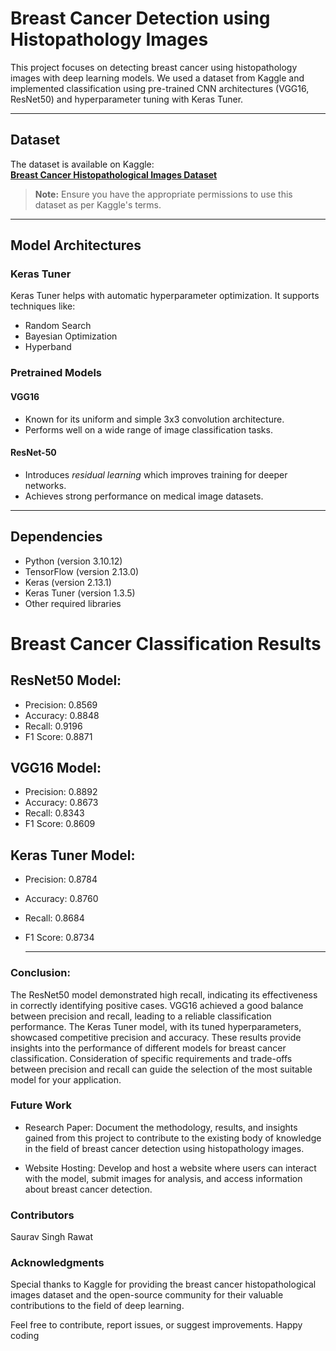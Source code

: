 #  Breast Cancer Detection using Histopathology Images

This project focuses on detecting breast cancer using histopathology images with deep learning models. We used a dataset from Kaggle and implemented classification using pre-trained CNN architectures (VGG16, ResNet50) and hyperparameter tuning with Keras Tuner.

---

##  Dataset

The dataset is available on Kaggle:  
**[Breast Cancer Histopathological Images Dataset](https://www.kaggle.com/datasets/paultimothymooney/breast-histopathology-images)**

>  **Note:** Ensure you have the appropriate permissions to use this dataset as per Kaggle's terms.

---

##  Model Architectures

###  Keras Tuner
Keras Tuner helps with automatic hyperparameter optimization. It supports techniques like:
- Random Search
- Bayesian Optimization
- Hyperband

###  Pretrained Models

####  VGG16
- Known for its uniform and simple 3x3 convolution architecture.
- Performs well on a wide range of image classification tasks.

#### ResNet-50
- Introduces *residual learning* which improves training for deeper networks.
- Achieves strong performance on medical image datasets.

---

##  Dependencies

- Python (version 3.10.12)
- TensorFlow (version 2.13.0)
- Keras (version 2.13.1)
- Keras Tuner (version 1.3.5)
- Other required libraries

# Breast Cancer Classification Results
## ResNet50 Model:
-  Precision: 0.8569
-  Accuracy: 0.8848
-  Recall: 0.9196
-  F1 Score: 0.8871

## VGG16 Model:
- Precision: 0.8892
- Accuracy: 0.8673
- Recall: 0.8343
- F1 Score: 0.8609

## Keras Tuner Model:
- Precision: 0.8784
- Accuracy: 0.8760
- Recall: 0.8684
- F1 Score: 0.8734

  ---
  
### Conclusion:
The ResNet50 model demonstrated high recall, indicating its effectiveness in correctly identifying positive cases.
VGG16 achieved a good balance between precision and recall, leading to a reliable classification performance.
The Keras Tuner model, with its tuned hyperparameters, showcased competitive precision and accuracy.
These results provide insights into the performance of different models for breast cancer classification. Consideration of specific requirements and trade-offs between precision and recall can guide the selection of the most suitable model for your application.

### Future Work
- Research Paper: Document the methodology, results, and insights gained from this project to contribute to the existing body of knowledge in the field of breast cancer detection using histopathology images.

- Website Hosting: Develop and host a website where users can interact with the model, submit images for analysis, and access information about breast cancer detection.

### Contributors
Saurav Singh Rawat

### Acknowledgments
Special thanks to Kaggle for providing the breast cancer histopathological images dataset and the open-source community for their valuable contributions to the field of deep learning.

Feel free to contribute, report issues, or suggest improvements. Happy coding
